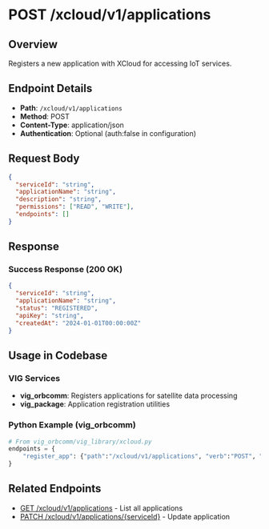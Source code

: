 # POST /xcloud/v1/applications

## Overview
Registers a new application with XCloud for accessing IoT services.

## Endpoint Details
- **Path**: `/xcloud/v1/applications`
- **Method**: POST
- **Content-Type**: application/json
- **Authentication**: Optional (auth:false in configuration)

## Request Body
```json
{
  "serviceId": "string",
  "applicationName": "string",
  "description": "string",
  "permissions": ["READ", "WRITE"],
  "endpoints": []
}
```

## Response
### Success Response (200 OK)
```json
{
  "serviceId": "string",
  "applicationName": "string",
  "status": "REGISTERED",
  "apiKey": "string",
  "createdAt": "2024-01-01T00:00:00Z"
}
```

## Usage in Codebase

### VIG Services
- **vig_orbcomm**: Registers applications for satellite data processing
- **vig_package**: Application registration utilities

### Python Example (vig_orbcomm)
```python
# From vig_orbcomm/vig_library/xcloud.py
endpoints = {
    "register_app": {"path":"/xcloud/v1/applications", "verb":"POST", "md5":False, "auth":False}
}
```

## Related Endpoints
- [GET /xcloud/v1/applications](v1-applications-get.md) - List all applications
- [PATCH /xcloud/v1/applications/{serviceId}](v1-applications-serviceId-patch.md) - Update application
